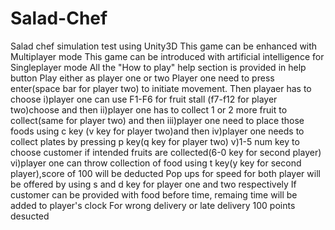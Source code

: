 # Salad-Chef
Salad chef simulation test using Unity3D
This game can be enhanced with Multiplayer mode
This game can be introduced with artificial intelligence for Singleplayer mode
All the "How to play" help section is provided in help button
Play either as player one or two
Player one need to press enter(space bar for player two) to initiate movement. Then playaer has to choose
i)player one can use F1-F6 for fruit stall (f7-f12 for player two)choose and then 
ii)player one has to collect 1 or 2 more fruit to collect(same for player two) and then
iii)player one need to place those foods using c key (v key for player two)and then
iv)player one needs to collect plates by pressing p key(q key for player two)
v)1-5 num key to choose customer if intended fruits are collected(6-0 key for second player)
vi)player one can throw collection of food using t key(y key for second player),score of 100 will be deducted
Pop ups for speed for both player will be offered by using s and d key for player one and two respectively
If customer can be provided with food before time, remaing time will be added to player's clock
For wrong delivery or late delivery 100 points desucted
